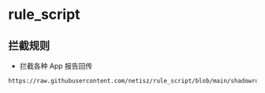 # rule_script

## 拦截规则

- 拦截各种 App 报告回传
```
https://raw.githubusercontent.com/netisz/rule_script/blob/main/shadowrocket/rule/reject_app_privacy.list
```




